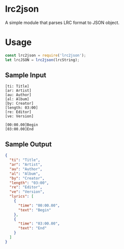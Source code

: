 # lrc2json

A simple module that parses LRC format to JSON object.

# Usage

```javascript
const lrc2json = require('lrc2json');
let lrcJSON = lrc2json(lrcString);
```
## Sample Input
```
[ti: Title]
[ar: Artist]
[au: Author]
[al: Album]
[by: Creator]
[length: 03:00]
[re: Editor]
[ve: Version]

[00:00.00]Begin
[03:00.00]End
```
## Sample Output
```JSON
{
  "ti": "Title",
  "ar": "Artist",
  "au": "Author",
  "al": "Album",
  "by": "Creator",
  "length": "03:00",
  "re": "Editor",
  "ve": "Version",
  "lyrics": [
    {
      "time": "00:00.00",
      "text": "Begin"
    },
    {
      "time": "03:00.00",
      "text": "End"
    }
  ]
}
```